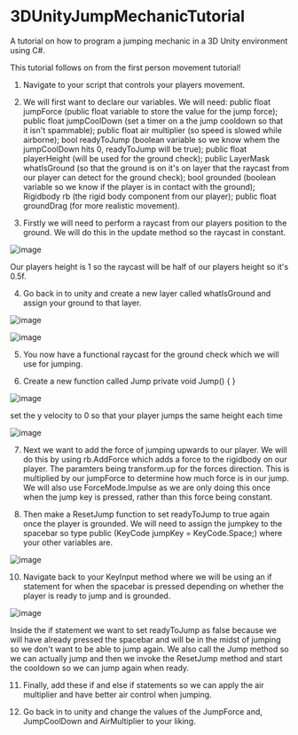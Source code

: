 # 3DUnityJumpMechanicTutorial
A tutorial on how to program a jumping mechanic in a 3D Unity environment using C#.


This tutorial follows on from the first person movement tutorial!


1. Navigate to your script that controls your players movement.

2. We will first want to declare our variables. We will need: public float jumpForce (public float variable to store the value for the jump force); public float jumpCoolDown (set a timer on a the jump cooldown so that it isn't spammable); public float air multiplier (so speed is slowed while airborne); bool readyToJump (boolean variable so we know whem the jumpCoolDown hits 0, readyToJump will be true); public float playerHeight (will be used for the ground check); public LayerMask whatIsGround (so that the ground is on it's on layer that the raycast from our player can detect for the ground check); bool grounded (boolean variable so we know if the player is in contact with the ground); Rigidbody rb (the rigid body component from our player); public float groundDrag (for more realistic movement).

3. Firstly we will need to perform a raycast from our players position to the ground. We will do this in the update method so the raycast in constant.

![image](https://github.com/user-attachments/assets/25217bb5-ac39-4da9-8789-452715f75c62)

Our players height is 1 so the raycast will be half of our players height so it's 0.5f.

4. Go back in to unity and create a new layer called whatIsGround and assign your ground to that layer.

![image](https://github.com/user-attachments/assets/07309ceb-4169-46e0-aa26-752cab6209eb)

![image](https://github.com/user-attachments/assets/dca8998e-ce00-4b79-b3b1-f2c4235209b1)

5. You now have a functional raycast for the ground check which we will use for jumping.

6. Create a new function called Jump private void Jump()
{
}

![image](https://github.com/user-attachments/assets/89248dcc-c93d-4b34-8137-598e0feae0ee)

set the y velocity to 0 so that your player jumps the same height each time

![image](https://github.com/user-attachments/assets/b391f64a-49ee-4c1b-aabc-a93f1f1fcf93)

7. Next we want to add the force of jumping upwards to our player. We will do this by using rb.AddForce which adds a force to the rigidbody on our player. The paramters being transform.up for the forces direction. This is multiplied by our jumpForce to determine how much force is in our jump. We will also use ForceMode.Impulse as we are only doing this once when the jump key is pressed, rather than this force being constant.
   
9. Then make a ResetJump function to set readyToJump to true again once the player is grounded. We will need to assign the jumpkey to the spacebar so type public (KeyCode jumpKey = KeyCode.Space;) where your other variables are. 
 
 
   
![image](https://github.com/user-attachments/assets/66932d27-dfc9-41ad-a53d-79d04dd39695)

10. Navigate back to your KeyInput method where we will be using an if statement for when the spacebar is pressed depending on whether the player is ready to jump and is grounded.
 
![image](https://github.com/user-attachments/assets/68a43f07-b5ef-415a-9f26-555a42c7a0e3)


Inside the if statement we want to set readyToJump as false because we will have already pressed the spacebar and will be in the midst of jumping so we don't want to be able to jump again. We also call the Jump method so we can actually jump and then we invoke the ResetJump method and start the cooldown so we can jump again when ready.

11. Finally, add these if and else if statements so we can apply the air multiplier and have better air control when jumping.

12. Go back in to unity and change the values of the JumpForce and, JumpCoolDown and AirMultiplier to your liking.



 
   
